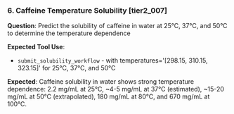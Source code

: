 ### 6. Caffeine Temperature Solubility [tier2_007]

**Question**: Predict the solubility of caffeine in water at 25°C, 37°C, and 50°C to determine the temperature dependence

**Expected Tool Use**:
- `submit_solubility_workflow` - with temperatures='[298.15, 310.15, 323.15]' for 25°C, 37°C, and 50°C

**Expected**: Caffeine solubility in water shows strong temperature dependence: 2.2 mg/mL at 25°C, ~4-5 mg/mL at 37°C (estimated), ~15-20 mg/mL at 50°C (extrapolated), 180 mg/mL at 80°C, and 670 mg/mL at 100°C.
